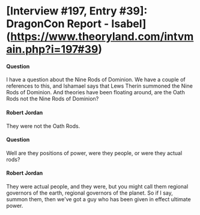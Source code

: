 # [Interview #197, Entry #39]: DragonCon Report - Isabel](https://www.theoryland.com/intvmain.php?i=197#39)

#### Question

I have a question about the Nine Rods of Dominion. We have a couple of references to this, and Ishamael says that Lews Therin summoned the Nine Rods of Dominion. And theories have been floating around, are the Oath Rods not the Nine Rods of Dominion?

#### Robert Jordan

They were not the Oath Rods.

#### Question

Well are they positions of power, were they people, or were they actual rods?

#### Robert Jordan

They were actual people, and they were, but you might call them regional governors of the earth, regional governors of the planet. So if I say, summon them, then we've got a guy who has been given in effect ultimate power.

